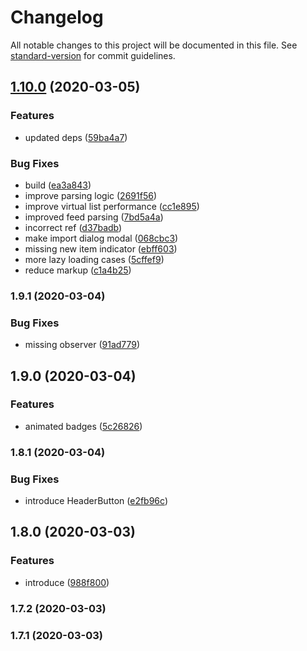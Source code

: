 # Changelog

All notable changes to this project will be documented in this file. See [standard-version](https://github.com/conventional-changelog/standard-version) for commit guidelines.

## [1.10.0](https://github.com/knoopx/feeder/compare/v1.9.1...v1.10.0) (2020-03-05)


### Features

* updated deps ([59ba4a7](https://github.com/knoopx/feeder/commit/59ba4a7ea515877b045400b661e0ab580f4c1c14))


### Bug Fixes

* build ([ea3a843](https://github.com/knoopx/feeder/commit/ea3a8430bbeb1ae90b46df034c42af8ce001209f))
* improve parsing logic ([2691f56](https://github.com/knoopx/feeder/commit/2691f56350fb4345e714addb948c3ef5896a170e))
* improve virtual list performance ([cc1e895](https://github.com/knoopx/feeder/commit/cc1e8957487529798e686be61e49fbbaf5dc0d30))
* improved feed parsing ([7bd5a4a](https://github.com/knoopx/feeder/commit/7bd5a4aa76e72dc06d93b0103f3c6fb850708da7))
* incorrect ref ([d37badb](https://github.com/knoopx/feeder/commit/d37badb26e38fe9571b4f9b8066de811cf3fe769))
* make import dialog modal ([068cbc3](https://github.com/knoopx/feeder/commit/068cbc32f79b64018dc4feed9a4bc0e98452793e))
* missing new item indicator ([ebff603](https://github.com/knoopx/feeder/commit/ebff60361072632d9ef55a2404291cce7255ab4b))
* more lazy loading cases ([5cffef9](https://github.com/knoopx/feeder/commit/5cffef9c541bfe0fb3f99c227aa0cced5e84022e))
* reduce markup ([c1a4b25](https://github.com/knoopx/feeder/commit/c1a4b254ef11b8d1f70eb9ecd8420fd6c8c40913))

### 1.9.1 (2020-03-04)


### Bug Fixes

* missing observer ([91ad779](https://github.com/knoopx/feeder/commit/91ad779b9fa47294eee70e67112a9a00fbaaaa7d))

## 1.9.0 (2020-03-04)


### Features

* animated badges ([5c26826](https://github.com/knoopx/feeder/commit/5c26826171eb3e237b85c702576d1b6a50e10964))

### 1.8.1 (2020-03-04)


### Bug Fixes

* introduce HeaderButton ([e2fb96c](https://github.com/knoopx/feeder/commit/e2fb96cf3b780e522a9c77993d6f4af1e047a204))

## 1.8.0 (2020-03-03)


### Features

* introduce <TimeAgo /> ([988f800](https://github.com/knoopx/feeder/commit/988f800a1832a24e6b59e78e37c449957ecec27b))

### 1.7.2 (2020-03-03)

### 1.7.1 (2020-03-03)
